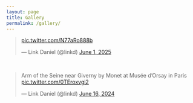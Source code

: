 ```yaml
---
layout: page
title: Gallery
permalink: /gallery/
---
```


<blockquote class="twitter-tweet"><p lang="zxx" dir="ltr"><a href="https://t.co/N77aRo888b">pic.twitter.com/N77aRo888b</a></p>&mdash; Link Daniel (@linkd) <a href="https://twitter.com/linkd/status/1929113472534479346?ref_src=twsrc%5Etfw">June 1, 2025</a></blockquote> <script async src="https://platform.twitter.com/widgets.js" charset="utf-8"></script>

<br>

<blockquote class="twitter-tweet"><p lang="en" dir="ltr">Arm of the Seine near Giverny by Monet at Musée d’Orsay in Paris <a href="https://t.co/0TEroxvgi2">pic.twitter.com/0TEroxvgi2</a></p>&mdash; Link Daniel (@linkd) <a href="https://twitter.com/linkd/status/1802138929073950945?ref_src=twsrc%5Etfw">June 16, 2024</a></blockquote> <script async src="https://platform.twitter.com/widgets.js" charset="utf-8"></script>
